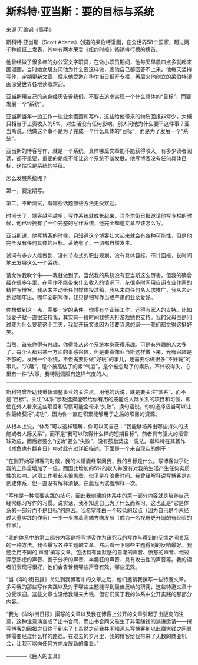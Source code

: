 # 斯科特·亚当斯：要的目标与系统

来源 万维钢《高手》

斯科特·亚当斯（Scott Adams）创造的呆伯特漫画，在全世界58个国家，超过两千种报纸上发表，其中有两本荣登《纽约时报》畅销排行榜的榜首。

他曾经做了很多年的办公室文字职员，在做小职员期间，他每天早晨四点多就起来画漫画，当时她女朋友问他为什么要这样做，连他自己都回答不上来。他每天坚持写作，定期更新文章，后来他受邀在华尔街日报开专栏，再后来他创立的呆伯特漫画深受世界各地读者欢迎。

亚当斯用自己的亲身经历告诉我们，不要去追求实现一个什么具体的“目标”，而要发展一个“系统”。

亚当斯当年一边工作一边业余画画和写作，这些给他带来的物质回报非常少，大概只相当于工资收入的5%，对生活没有任何影响。别人问他为什么要干这件事？亚当斯说，他做这个事不是为了完成一个什么具体的“目标”，而是为了发展一个“系统”。

亚当斯的博客写作，就是一个系统。具体哪篇文章能不能获得收入，有多少读者阅读，都不重要，重要的是能不能让这个系统不断发展。他写博客没有任何具体目标，这恰恰是系统的特征。

怎么发展系统呢？

第一，要定期写。

第二，不断测试，看哪些话题哪些方法更受欢迎。

时间长了，博客越写越多，写作系统就成长起来，当华尔街日报邀请他写专栏的时候，他已经拥有了一个完整的写作系统，他完全知道文章应该怎么写。

亚当斯说，他写博客的时候，只知道这个博客壮大起来就会有各种可能性，但是他完全没有任何具体的目标。系统有了，一切都自然发生。

试问有多少人能做到，没有节点式的职业规划，没有具体目标，不计回报，长时间地去发展这么一个系统。

请允许我吹个牛——我就做到了。当然我的系统没有亚当斯这么厉害，但我的确曾经在很多年里，在写作不能带来什么收入的情况下，花很多时间用自诩专业作家的精神写博客。我从未主动给任何媒体投过稿，我从未向任何名人求推广，我从未计划过哪年出、哪年全职写作，我只是把写作当成严肃的业余爱好。

你想做到这一点，需要一定的条件。你得有个正经工作，还得有家人的支持。比如我妻子就一直很支持我，其实有一段时间我整天打游戏她也支持。我的父母倒是问过我为什么要花这个工夫，我就开玩笑说因为我要当思想家——我们都觉得这挺好笑。

当然，首先你得有兴趣，你得能从这个系统本身获得乐趣。可是有兴趣的人太多了，每个人都对某一方面的事感兴趣，但是要真像亚当斯这样做下来，光有兴趣是不够的。发展一个系统，不但需要你做“好玩”的事儿，还需要你做很多“不好玩”的事儿。“兴趣”，是个被高估了的素“气度”，是个被忽略了的素质。不计较得失，心里有一件“大事，我特别佩服有这样气度的人。

---


斯科特曾帮助我重新调整事业的关注点，用他的话说，就是要关注“体系”，而不是“目标”。关注“体系”涉及选择能带给你有用的技能或人际关系的项目和习惯，即使在外人看来这些项目和习惯可能会带来“失败”。换句话说，你的选择应当可以让你最终获得“成功”，因为你一直在积累能够用于之后的项目的资源。

从根本上说，“体系”可以这样理解，你可以问自己：“我能够培养出哪些持久的技能或者人际关系”，而不是“我可以取得什么样的短期目标”。前者具有强大的滚雪球效应，而后者要么“成功”要么“失败”，没有鼓励奖这一说法。斯科特在其著作《咸鱼也有翻身日》中对此有过详细描述。下面是一个来自现实的例子：

“在刚开始写博客的时候，我的未婚妻经常问我，我的目标是什么。写博客似乎让我的工作量增加了一倍，而因此增加的5%的收入并没有对我的生活产生任何实质性的影响。这项工作看起来很愚蠢，似乎是在浪费时间。我曾经解释说写博客是在创建体系，但一直没有解释清楚。在此我再试着解释一次。

“写作是一种需要实践的技巧，因此我创建的体系中的第一部分内容就是培养自己经常练习写作的习惯。说实话，我不知道自己为了什么而练习，这也正是“它是体系的一部分而不是目标”的原因。我希望能由一个较低的起点（因为自己是个未经过大量实践的作家）一步一步向着高端方向发展（成为一名视野更开阔的有经验的作家）。

“我的体系中的第二部分内容是将写博客作为研究我的写作与得到的反馈之间关系的一种方法。我会撰写各种主题的文章，然后看一下哪些主题得到的反响最好。我还会用不同的‘声音’撰写文章，包括具有幽默感的自嘲的声音、愤怒的声音、经过深思熟虑的声音、善于分析的声音、半癫狂的声音、具有攻击性的声音等。我的读者们表现得很好，他们会告诉我哪些声音有效，哪些无效。

“当《华尔街日报》关注到我博客中的文章之后，他们邀请我撰写一些特邀文章。多亏我的那些写作实践以及对于哪些主题能得到最佳反响的研究，这些特邀文章十分受欢迎。这些文章也没给我赚来大钱，但它们属于我的体系中公开实践的那部分内容。

“我为《华尔街日报》撰写的文章以及我在博客上公开的文章引起了出版商的注意，这种注意演变成了出书合同，而出书合同又催生了非常赚钱的演讲邀请——撰写博客的回报之日终于到来了！虽然之前我并不知道从写博客到以此赚大钱之间具体需要经过什么样的路径。在过去的岁月里，我的博客给我带来了无数的商业机会，让我可以向任何方向发展新的事业。”

————《巨人的工具》



